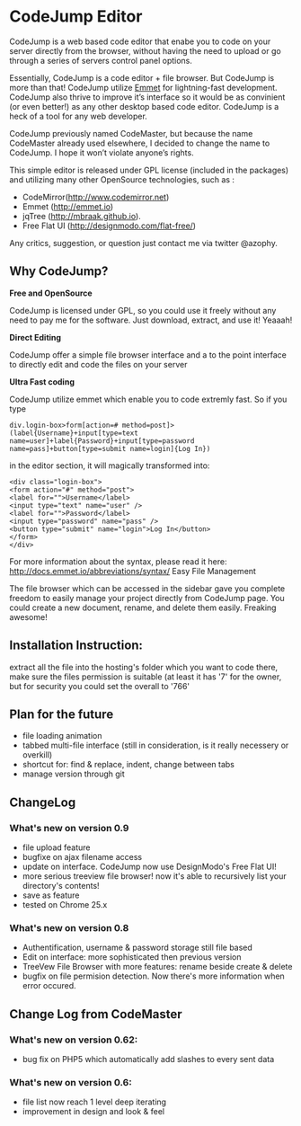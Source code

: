 CodeJump Editor
====================

CodeJump is a web based code editor that enabe you to code on your server directly from the browser, 
without having the need to upload or go through a series of servers control panel options.

Essentially, CodeJump is a code editor + file browser. But CodeJump is more than that! CodeJump 
utilize [Emmet](http://emmet.io) for lightning-fast development. CodeJump also thrive to improve 
it’s interface so it would be as convinient (or even better!) as any other desktop based code editor. 
CodeJump is a heck of a tool for any web developer.

CodeJump previously named CodeMaster, but because the name CodeMaster already used elsewhere, I 
decided to change the name to CodeJump. I hope it won’t violate anyone’s rights.

This simple editor is released under GPL license (included in the packages) and utilizing 
many other OpenSource technologies, such as :

- CodeMirror(http://www.codemirror.net)
- Emmet (http://emmet.io)
- jqTree (http://mbraak.github.io). 
- Free Flat UI (http://designmodo.com/flat-free/)

Any critics, suggestion, or question just contact me via twitter @azophy. 

Why CodeJump?
-------------

**Free and OpenSource**

CodeJump is licensed under GPL, so you could use it freely without any need to pay me for the 
software. Just download, extract, and use it! Yeaaah!

**Direct Editing**

CodeJump offer a simple file browser interface and a to the point interface to directly edit 
and code the files on your server

**Ultra Fast coding**

CodeJump utilize emmet which enable you to code extremly fast. So if you type

	div.login-box>form[action=# method=post]>(label{Username}+input[type=text name=user]+label{Password}+input[type=password name=pass]+button[type=submit name=login]{Log In})

in the editor section, it will magically transformed into:

	<div class="login-box">
	<form action="#" method="post">
	<label for="">Username</label>
	<input type="text" name="user" />
	<label for="">Password</label>
	<input type="password" name="pass" />
	<button type="submit" name="login">Log In</button>
	</form>
	</div>

For more information about the syntax, please read it here: http://docs.emmet.io/abbreviations/syntax/
Easy File Management

The file browser which can be accessed in the sidebar gave you complete freedom to easily 
manage your project directly from CodeJump page. You could create a new document, rename, 
and delete them easily. Freaking awesome!

Installation Instruction:
-------------------------
extract all the file into the hosting's folder which you want to code there, make sure the files
permission is suitable (at least it has '7' for the owner, but for security you could set the 
overall to '766' 

Plan for the future
-------------------
- file loading animation
- tabbed multi-file interface (still in consideration, is it really necessery or overkill)
- shortcut for: find & replace, indent, change between tabs
- manage version through git

ChangeLog
---------

### What's new on version 0.9
- file upload feature
- bugfixe on ajax filename access
- update on interface. CodeJump now use DesignModo's Free Flat UI!
- more serious treeview file browser! now it's able to recursively list your directory's contents!
- save as feature
- tested on Chrome 25.x

### What's new on version 0.8
- Authentification, username & password storage still file based
- Edit on interface: more sophisticated then previous version
- TreeVew File Browser with more features: rename beside create & delete
- bugfix on file permision detection. Now there's more information when error occured.


Change Log from CodeMaster
--------------------------

### What's new on version 0.62:
- bug fix on PHP5 which automatically add slashes to every sent data

### What's new on version 0.6:
- file list now reach 1 level deep iterating
- improvement in design and look & feel
